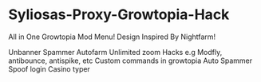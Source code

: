 # Syliosas-Proxy-Growtopia-Hack
All in One Growtopia Mod Menu! Design Inspired By Nightfarm!

Unbanner
Spammer
Autofarm
Unlimited zoom
Hacks e.g Modfly, antibounce, antispike, etc
Custom commands in growtopia
Auto Spammer
Spoof login
Casino typer
